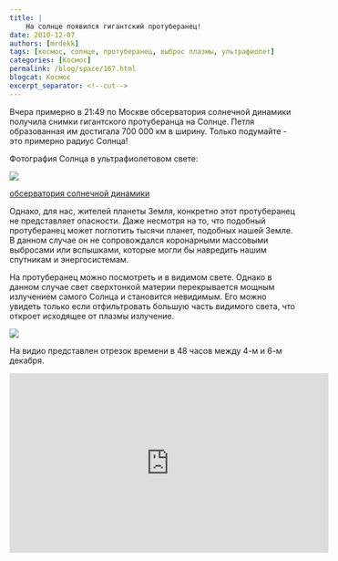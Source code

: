 ```yaml
---
title: |
    На солнце появился гигантский протуберанец!
date: 2010-12-07
authors: [mrdekk]
tags: [космос, солнце, протуберанец, выброс плазмы, ультрафиолет]
categories: [Космос]
permalink: /blog/space/167.html
blogcat: Космос
excerpt_separator: <!--cut-->
---
```


Вчера примерно в 21:49 по Москве обсерватория солнечной динамики получила снимки гигантского протуберанца на Солнце. Петля образованная им достигала 700 000 км в ширину. Только подумайте - это примерно радиус Солнца!

Фотография Солнца в ультрафиолетовом свете:


![](http://itw66.ru/uploads/images/00/00/01/2010/12/07/1bf3ff.jpg)



<!--cut-->

[обсерватория солнечной динамики](http://sdo.gsfc.nasa.gov/)


Однако, для нас, жителей планеты Земля, конкретно этот протуберанец не представляет опасности. Даже несмотря на то, что подобный протуберанец может поглотить тысячи планет, подобных нашей Земле. В данном случае он не сопровождался коронарными массовыми выбросами или вспышками, которые могли бы навредить нашим спутникам и энергосистемам. 

На протуберанец можно посмотреть и в видимом свете. Однако в данном случае свет сверхтонкой материи перекрывается мощным излучением самого Солнца и становится невидимым. Его можно увидеть только если отфильтровать большую часть видимого света, что откроет исходящее от плазмы излучение.


![](http://itw66.ru/uploads/images/00/00/01/2010/12/07/c00e39.jpg)


На видио представлен отрезок времени в 48 часов между 4-м и 6-м декабря.

<iframe width="560" height="315" src="https://www.youtube.com/embed/GybRTToxSQI" title="YouTube video player" frameborder="0" allow="accelerometer; autoplay; clipboard-write; encrypted-media; gyroscope; picture-in-picture; web-share" allowfullscreen></iframe>
